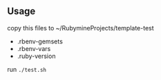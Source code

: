 ## Usage

copy this files to ~/RubymineProjects/template-test

- .rbenv-gemsets
- .rbenv-vars
- .ruby-version

run `./test.sh`